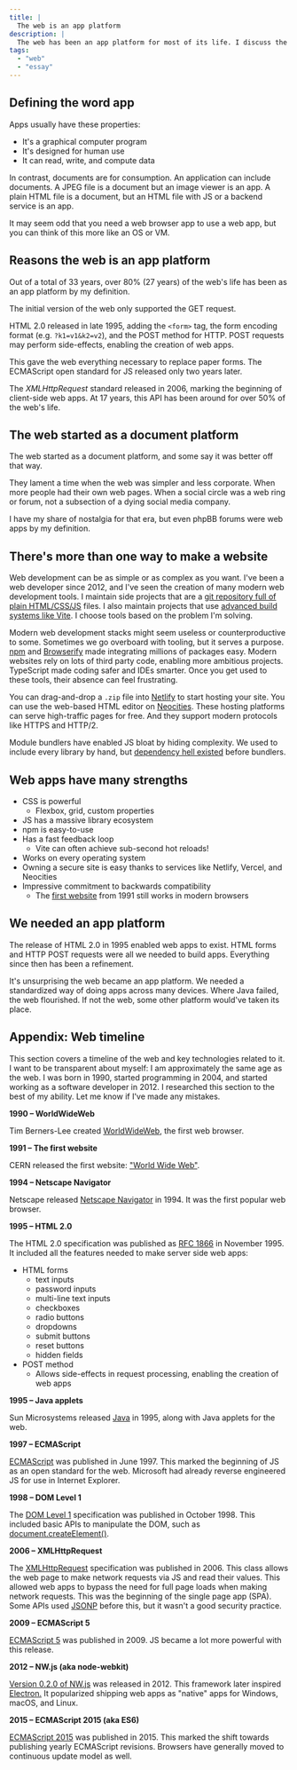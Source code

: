 ```yaml
---
title: |
  The web is an app platform
description: |
  The web has been an app platform for most of its life. I discuss the history of the web and my definition of "app".
tags:
  - "web"
  - "essay"
---
```


## Defining the word app

Apps usually have these properties:

- It's a graphical computer program
- It's designed for human use
- It can read, write, and compute data

In contrast, documents are for consumption. An application can include
documents. A JPEG file is a document but an image viewer is an app. A plain HTML
file is a document, but an HTML file with JS or a backend service is an app.

It may seem odd that you need a web browser app to use a web app, but you can
think of this more like an OS or VM.

## Reasons the web is an app platform

Out of a total of 33 years, over 80% (27 years) of the web's life has been as an
app platform by my definition.

The initial version of the web only supported the GET request.

HTML 2.0 released in late 1995, adding the `<form>` tag, the form encoding
format (e.g. `?k1=v1&k2=v2`), and the POST method for HTTP. POST requests may
perform side-effects, enabling the creation of web apps.

This gave the web everything necessary to replace paper forms. The ECMAScript
open standard for JS released only two years later.

The _XMLHttpRequest_ standard released in 2006, marking the beginning of
client-side web apps. At 17 years, this API has been around for over 50% of the
web's life.

## The web started as a document platform

The web started as a document platform, and some say it was better off that way.

They lament a time when the web was simpler and less corporate. When more people
had their own web pages. When a social circle was a web ring or forum, not a
subsection of a dying social media company.

I have my share of nostalgia for that era, but even phpBB forums were web apps
by my definition.

## There's more than one way to make a website

Web development can be as simple or as complex as you want. I've been a web
developer since 2012, and I've seen the creation of many modern web development
tools. I maintain side projects that are a
[git repository full of plain HTML/CSS/JS](https://2bit-ui.wavebeem.com/ "https://2bit-ui.wavebeem.com/")
files. I also maintain projects that use
[advanced build systems like Vite](https://www.pkmn.help/defense/?mode=solo&types=normal&ability=none&format=simple "https://www.pkmn.help/defense/?mode=solo&types=normal&ability=none&format=simple").
I choose tools based on the problem I'm solving.

Modern web development stacks might seem useless or counterproductive to some.
Sometimes we go overboard with tooling, but it serves a purpose.
[npm](https://www.npmjs.com/ "https://www.npmjs.com/") and
[Browserify](https://en.wikipedia.org/wiki/Browserify "https://en.wikipedia.org/wiki/Browserify")
made integrating millions of packages easy. Modern websites rely on lots of
third party code, enabling more ambitious projects. TypeScript made coding safer
and IDEs smarter. Once you get used to these tools, their absence can feel
frustrating.

You can drag-and-drop a `.zip` file into
[Netlify](https://www.netlify.com/ "https://www.netlify.com/") to start hosting
your site. You can use the web-based HTML editor on
[Neocities](https://neocities.org/ "https://neocities.org/"). These hosting
platforms can serve high-traffic pages for free. And they support modern
protocols like HTTPS and HTTP/2.

Module bundlers have enabled JS bloat by hiding complexity. We used to include
every library by hand, but
[dependency hell existed](https://api.jquery.com/jQuery.noConflict/) before
bundlers.

## Web apps have many strengths

- CSS is powerful
  - Flexbox, grid, custom properties
- JS has a massive library ecosystem
- npm is easy-to-use
- Has a fast feedback loop
  - Vite can often achieve sub-second hot reloads!
- Works on every operating system
- Owning a secure site is easy thanks to services like Netlify, Vercel, and
  Neocities
- Impressive commitment to backwards compatibility
  - The
    [first website](http://info.cern.ch/hypertext/WWW/TheProject.html "http://info.cern.ch/hypertext/WWW/TheProject.html")
    from 1991 still works in modern browsers

## We needed an app platform

The release of HTML 2.0 in 1995 enabled web apps to exist. HTML forms and HTTP
POST requests were all we needed to build apps. Everything since then has been a
refinement.

It's unsurprising the web became an app platform. We needed a standardized way
of doing apps across many devices. Where Java failed, the web flourished. If not
the web, some other platform would've taken its place.

## Appendix: Web timeline

This section covers a timeline of the web and key technologies related to it. I
want to be transparent about myself: I am approximately the same age as the web.
I was born in 1990, started programming in 2004, and started working as a
software developer in 2012\. I researched this section to the best of my
ability. Let me know if I've made any mistakes.

**1990 – WorldWideWeb**

Tim Berners-Lee created
[WorldWideWeb](https://www.mozilla.org/en-US/firefox/browsers/browser-history/),
the first web browser.

**1991 – The first website**

CERN released the first website:
["World Wide Web"](http://info.cern.ch/hypertext/WWW/TheProject.html "http://info.cern.ch/hypertext/WWW/TheProject.html").

**1994 – Netscape Navigator**

Netscape released
[Netscape Navigator](https://www.mozilla.org/en-US/firefox/browsers/browser-history/ "https://www.mozilla.org/en-US/firefox/browsers/browser-history/")
in 1994\. It was the first popular web browser.

**1995 – HTML 2.0**

The HTML 2.0 specification was published as
[RFC 1866](https://datatracker.ietf.org/doc/html/rfc1866 "https://datatracker.ietf.org/doc/html/rfc1866")
in November 1995\. It included all the features needed to make server side web
apps:

- HTML forms
  - text inputs
  - password inputs
  - multi-line text inputs
  - checkboxes
  - radio buttons
  - dropdowns
  - submit buttons
  - reset buttons
  - hidden fields
- POST method
  - Allows side-effects in request processing, enabling the creation of web apps

**1995 – Java applets**

Sun Microsystems released
[Java](https://en.wikipedia.org/wiki/Java_applet "https://en.wikipedia.org/wiki/Java_applet")
in 1995, along with Java applets for the web.

**1997 – ECMAScript**

[ECMAScript](https://en.wikipedia.org/wiki/JavaScript#The_rise_of_JScript "https://en.wikipedia.org/wiki/JavaScript#The_rise_of_JScript")
was published in June 1997\. This marked the beginning of JS as an open standard
for the web. Microsoft had already reverse engineered JS for use in Internet
Explorer.

**1998 – DOM Level 1**

The
[DOM Level 1](https://www.w3.org/TR/REC-DOM-Level-1/ "https://www.w3.org/TR/REC-DOM-Level-1/")
specification was published in October 1998\. This included basic APIs to
manipulate the DOM, such as
[document.createElement()](https://developer.mozilla.org/en-US/docs/Web/API/Document/createElement "https://developer.mozilla.org/en-US/docs/Web/API/Document/createElement").

**2006 – XMLHttpRequest**

The
[XMLHttpRequest](https://www.w3.org/TR/2006/WD-XMLHttpRequest-20060405/ "https://www.w3.org/TR/2006/WD-XMLHttpRequest-20060405/")
specification was published in 2006\. This class allows the web page to make
network requests via JS and read their values. This allowed web apps to bypass
the need for full page loads when making network requests. This was the
beginning of the single page app (SPA). Some APIs used
[JSONP](https://en.wikipedia.org/wiki/JSONP "https://en.wikipedia.org/wiki/JSONP")
before this, but it wasn't a good security practice.

**2009 – ECMAScript 5**

[ECMAScript 5](https://www.ecma-international.org/publications-and-standards/standards/ecma-262/ "https://www.ecma-international.org/publications-and-standards/standards/ecma-262/")
was published in 2009\. JS became a lot more powerful with this release.

**2012 – NW.js (aka node-webkit)**

[Version 0.2.0 of NW.js](https://github.com/nwjs/nw.js/releases/tag/v0.2.0 "https://github.com/nwjs/nw.js/releases/tag/v0.2.0")
was released in 2012\. This framework later inspired
[Electron.](<https://en.wikipedia.org/wiki/Electron_(software_framework)> "https://en.wikipedia.org/wiki/Electron_(software_framework)")
It popularized shipping web apps as "native" apps for Windows, macOS, and Linux.

**2015 – ECMAScript 2015 (aka ES6)**

[ECMAScript 2015](https://262.ecma-international.org/6.0/ "https://262.ecma-international.org/6.0/")
was published in 2015\. This marked the shift towards publishing yearly
ECMAScript revisions. Browsers have generally moved to continuous update model
as well.
